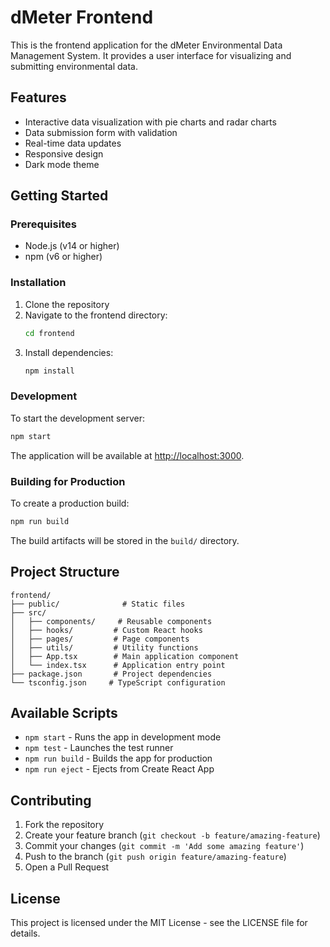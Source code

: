 # dMeter Frontend

This is the frontend application for the dMeter Environmental Data Management System. It provides a user interface for visualizing and submitting environmental data.

## Features

- Interactive data visualization with pie charts and radar charts
- Data submission form with validation
- Real-time data updates
- Responsive design
- Dark mode theme

## Getting Started

### Prerequisites

- Node.js (v14 or higher)
- npm (v6 or higher)

### Installation

1. Clone the repository
2. Navigate to the frontend directory:
   ```bash
   cd frontend
   ```
3. Install dependencies:
   ```bash
   npm install
   ```

### Development

To start the development server:

```bash
npm start
```

The application will be available at [http://localhost:3000](http://localhost:3000).

### Building for Production

To create a production build:

```bash
npm run build
```

The build artifacts will be stored in the `build/` directory.

## Project Structure

```
frontend/
├── public/              # Static files
├── src/
│   ├── components/     # Reusable components
│   ├── hooks/         # Custom React hooks
│   ├── pages/         # Page components
│   ├── utils/         # Utility functions
│   ├── App.tsx        # Main application component
│   └── index.tsx      # Application entry point
├── package.json       # Project dependencies
└── tsconfig.json     # TypeScript configuration
```

## Available Scripts

- `npm start` - Runs the app in development mode
- `npm test` - Launches the test runner
- `npm run build` - Builds the app for production
- `npm run eject` - Ejects from Create React App

## Contributing

1. Fork the repository
2. Create your feature branch (`git checkout -b feature/amazing-feature`)
3. Commit your changes (`git commit -m 'Add some amazing feature'`)
4. Push to the branch (`git push origin feature/amazing-feature`)
5. Open a Pull Request

## License

This project is licensed under the MIT License - see the LICENSE file for details. 